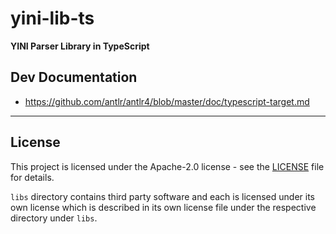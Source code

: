 # yini-lib-ts

**YINI Parser Library in TypeScript**

## Dev Documentation

- https://github.com/antlr/antlr4/blob/master/doc/typescript-target.md

---

## License
This project is licensed under the Apache-2.0 license - see the [LICENSE](<./LICENSE>) file for details.

`libs` directory contains third party software and each is licensed under its own license which is described in its own license file under the respective directory under `libs`.
